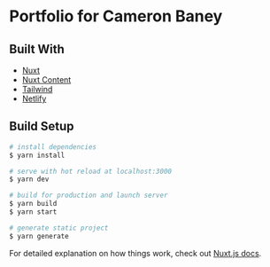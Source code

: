 # Portfolio for Cameron Baney

## Built With

- [Nuxt](https://nuxtjs.org)
- [Nuxt Content](https://content.nuxtjs.org)
- [Tailwind](https://tailwindcss.com)
- [Netlify](https://netlify.com)

## Build Setup

```bash
# install dependencies
$ yarn install

# serve with hot reload at localhost:3000
$ yarn dev

# build for production and launch server
$ yarn build
$ yarn start

# generate static project
$ yarn generate
```

For detailed explanation on how things work, check out [Nuxt.js docs](https://nuxtjs.org).
